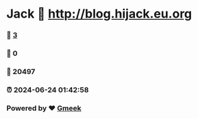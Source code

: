 # Jack :link: http://blog.hijack.eu.org 
### :page_facing_up: [3](http://blog.hijack.eu.org/tag.html) 
### :speech_balloon: 0 
### :hibiscus: 20497 
### :alarm_clock: 2024-06-24 01:42:58 
### Powered by :heart: [Gmeek](https://github.com/Meekdai/Gmeek)

